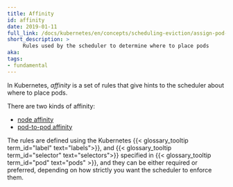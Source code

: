 ```yaml
---
title: Affinity
id: affinity
date: 2019-01-11
full_link: /docs/kubernetes/en/concepts/scheduling-eviction/assign-pod-node/#affinity-and-anti-affinity
short_description: >
     Rules used by the scheduler to determine where to place pods
aka:
tags:
- fundamental
---
```


In Kubernetes, _affinity_ is a set of rules that give hints to the scheduler about where to place pods.

<!--more-->
There are two kinds of affinity:
* [node affinity](/docs/kubernetes/en/concepts/scheduling-eviction/assign-pod-node/#node-affinity)
* [pod-to-pod affinity](/docs/kubernetes/en/concepts/scheduling-eviction/assign-pod-node/#inter-pod-affinity-and-anti-affinity)

The rules are defined using the Kubernetes {{< glossary_tooltip term_id="label" text="labels">}},
and {{< glossary_tooltip term_id="selector" text="selectors">}} specified in {{< glossary_tooltip term_id="pod" text="pods" >}}, 
and they can be either required or preferred, depending on how strictly you want the scheduler to enforce them.
